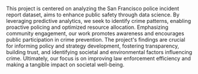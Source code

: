This project is centered on analyzing the San Francisco police incident report dataset, aims to enhance public safety through data science. By leveraging predictive analytics, we seek to identify crime patterns, enabling proactive policing and optimized resource allocation. Emphasizing community engagement, our work promotes awareness and encourages public participation in crime prevention. The project's findings are crucial for informing policy and strategy development, fostering transparency, building trust, and identifying societal and environmental factors influencing crime. Ultimately, our focus is on improving law enforcement efficiency and making a tangible impact on societal well-being.

